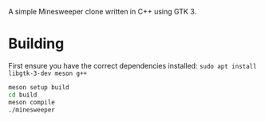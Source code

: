 A simple Minesweeper clone written in C++ using GTK 3.

# Building
First ensure you have the correct dependencies installed:
`sudo apt install libgtk-3-dev meson g++`

```bash
meson setup build
cd build
meson compile
./minesweeper
```
